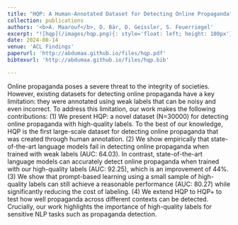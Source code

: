 ```yaml
---
title: "HQP: A Human-Annotated Dataset for Detecting Online Propaganda"
collection: publications
authors: '<b>A. Maarouf</b>, D. Bär, D. Geissler, S. Feuerriegel'
excerpt: "![hqp](/images/hqp.png){: style='float: left; height: 100px'}"
date: 2024-08-14
venue: 'ACL Findings'
paperurl: 'http://abdumaa.github.io/files/hqp.pdf'
bibtexurl: 'http://abdumaa.github.io/files/hqp.bib'

---
```

Online propaganda poses a severe threat to the integrity of societies. However, existing datasets for detecting online propaganda have a key limitation: they were annotated using weak labels that can be noisy and even incorrect. To address this limitation, our work makes the following contributions: (1) We present HQP: a novel dataset (N=30000) for detecting online propaganda with high-quality labels. To the best of our knowledge, HQP is the first large-scale dataset for detecting online propaganda that was created through human annotation. (2) We show empirically that state-of-the-art language models fail in detecting online propaganda when trained with weak labels (AUC: 64.03). In contrast, state-of-the-art language models can accurately detect online propaganda when trained with our high-quality labels (AUC: 92.25), which is an improvement of 44%. (3) We show that prompt-based learning using a small sample of high-quality labels can still achieve a reasonable performance (AUC: 80.27) while significantly reducing the cost of labeling. (4) We extend HQP to HQP+ to test how well propaganda across different contexts can be detected. Crucially, our work highlights the importance of high-quality labels for sensitive NLP tasks such as propaganda detection.